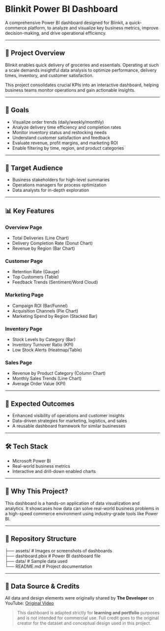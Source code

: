 # Blinkit Power BI Dashboard

A comprehensive Power BI dashboard designed for Blinkit, a quick-commerce platform, to analyze and visualize key business metrics, improve decision-making, and drive operational efficiency.

---

## 🚀 Project Overview

Blinkit enables quick delivery of groceries and essentials. Operating at such a scale demands insightful data analysis to optimize performance, delivery times, inventory, and customer satisfaction.

This project consolidates crucial KPIs into an interactive dashboard, helping business teams monitor operations and gain actionable insights.

---

## 🎯 Goals

- Visualize order trends (daily/weekly/monthly)  
- Analyze delivery time efficiency and completion rates  
- Monitor inventory status and restocking needs  
- Understand customer satisfaction and feedback  
- Evaluate revenue, profit margins, and marketing ROI  
- Enable filtering by time, region, and product categories  

---

## 👤 Target Audience

- Business stakeholders for high-level summaries  
- Operations managers for process optimization  
- Data analysts for in-depth exploration  

---

## 📊 Key Features

### **Overview Page**
- Total Deliveries (Line Chart)  
- Delivery Completion Rate (Donut Chart)  
- Revenue by Region (Bar Chart)  

### **Customer Page**
- Retention Rate (Gauge)  
- Top Customers (Table)  
- Feedback Trends (Sentiment/Word Cloud)  

### **Marketing Page**
- Campaign ROI (Bar/Funnel)  
- Acquisition Channels (Pie Chart)  
- Marketing Spend by Region (Stacked Bar)  

### **Inventory Page**
- Stock Levels by Category (Bar)  
- Inventory Turnover Ratio (KPI)  
- Low Stock Alerts (Heatmap/Table)  

### **Sales Page**
- Revenue by Product Category (Column Chart)  
- Monthly Sales Trends (Line Chart)  
- Average Order Value (KPI)  

---

## 🧠 Expected Outcomes

- Enhanced visibility of operations and customer insights  
- Data-driven strategies for marketing, logistics, and sales  
- A reusable dashboard framework for similar businesses  

---

## 🛠️ Tech Stack

- Microsoft Power BI  
- Real-world business metrics  
- Interactive and drill-down enabled charts  

---

## 📎 Why This Project?

This dashboard is a hands-on application of data visualization and analytics. It showcases how data can solve real-world business problems in a high-speed commerce environment using industry-grade tools like Power BI.

---

## 📁 Repository Structure

├── assets/ # Images or screenshots of dashboards </br>
├── dashboard.pbix # Power BI dashboard file </br>
├── data/ # Sample data used </br>
└── README.md # Project documentation </br>

---

## 📌 Data Source & Credits

All data and design elements were originally shared by **The Developer** on YouTube: [Original Video](https://youtu.be/VCE62a9Z5Vc?si=zsa3qcXOADdQz9BO)

> This dashboard is adapted strictly for **learning and portfolio** purposes and is not intended for commercial use. Full credit goes to the original creator for the dataset and conceptual design used in this project.
